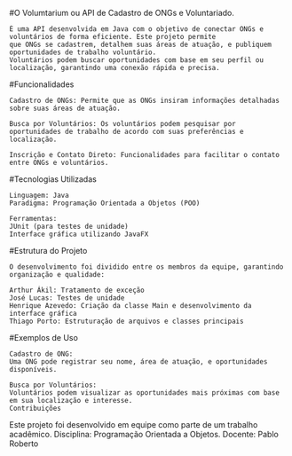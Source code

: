#O Volumtarium ou API de Cadastro de ONGs e Voluntariado.

    É uma API desenvolvida em Java com o objetivo de conectar ONGs e voluntários de forma eficiente. Este projeto permite
    que ONGs se cadastrem, detalhem suas áreas de atuação, e publiquem oportunidades de trabalho voluntário.
    Voluntários podem buscar oportunidades com base em seu perfil ou localização, garantindo uma conexão rápida e precisa.

#Funcionalidades

    Cadastro de ONGs: Permite que as ONGs insiram informações detalhadas sobre suas áreas de atuação.

    Busca por Voluntários: Os voluntários podem pesquisar por oportunidades de trabalho de acordo com suas preferências e localização.

    Inscrição e Contato Direto: Funcionalidades para facilitar o contato entre ONGs e voluntários.

#Tecnologias Utilizadas

    Linguagem: Java
    Paradigma: Programação Orientada a Objetos (POO)

    Ferramentas:
    JUnit (para testes de unidade)
    Interface gráfica utilizando JavaFX

#Estrutura do Projeto

    O desenvolvimento foi dividido entre os membros da equipe, garantindo organização e qualidade:

    Arthur Ákil: Tratamento de exceção
    José Lucas: Testes de unidade
    Henrique Azevedo: Criação da classe Main e desenvolvimento da interface gráfica
    Thiago Porto: Estruturação de arquivos e classes principais

#Exemplos de Uso

    Cadastro de ONG:
    Uma ONG pode registrar seu nome, área de atuação, e oportunidades disponíveis.

    Busca por Voluntários:
    Voluntários podem visualizar as oportunidades mais próximas com base em sua localização e interesse.
    Contribuições


Este projeto foi desenvolvido em equipe como parte de um trabalho acadêmico.
Disciplina: Programação Orientada a Objetos.
Docente: Pablo Roberto
